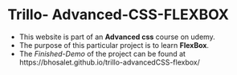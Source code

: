 # Trillo- Advanced-CSS-FLEXBOX
<ul>
<li>This website is part of an  <strong>Advanced css</strong> course on udemy.</li>
<li>The purpose of this particular project is to learn  <strong>FlexBox</strong>. </li>
<li>The <i>Finished-Demo</i> of the project can be found at https://bhosalet.github.io/trillo-advancedCSS-flexbox/</li>
</ul>